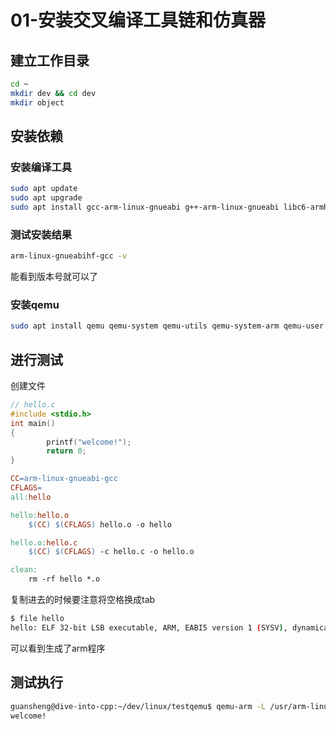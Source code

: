 # 01-安装交叉编译工具链和仿真器

## 建立工作目录

```sh
cd ~
mkdir dev && cd dev
mkdir object
```

## 安装依赖

### 安装编译工具
```sh
sudo apt update
sudo apt upgrade
sudo apt install gcc-arm-linux-gnueabi g++-arm-linux-gnueabi libc6-armhf-cross
```
### 测试安装结果
```sh
arm-linux-gnueabihf-gcc -v
```
能看到版本号就可以了

### 安装qemu
```sh
sudo apt install qemu qemu-system qemu-utils qemu-system-arm qemu-user
```

## 进行测试

创建文件
```C
// hello.c
#include <stdio.h>
int main()
{
        printf("welcome!");
        return 0;
}
```

```Makefile
CC=arm-linux-gnueabi-gcc
CFLAGS=
all:hello

hello:hello.o
    $(CC) $(CFLAGS) hello.o -o hello

hello.o:hello.c
    $(CC) $(CFLAGS) -c hello.c -o hello.o

clean:
    rm -rf hello *.o
```

复制进去的时候要注意将空格换成tab

```sh
$ file hello
hello: ELF 32-bit LSB executable, ARM, EABI5 version 1 (SYSV), dynamically linked, interpreter /lib/ld-linux.so.3, BuildID[sha1]=b7e950018ab60c39f2d5aa6b5574e433ada6b477, for GNU/Linux 3.2.0, not stripped
```
可以看到生成了arm程序

## 测试执行

```sh
guansheng@dive-into-cpp:~/dev/linux/testqemu$ qemu-arm -L /usr/arm-linux-gnueabi/ ./hello
welcome!
```